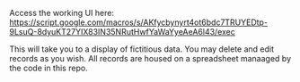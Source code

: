 Access the working UI here: https://script.google.com/macros/s/AKfycbynyrt4ot6bdc7TRUYEDtp-9LsuQ-8dyuKT27YIX83IN35NRutHwfYaWaYyeAeA6l43/exec

This will take you to a display of fictitious data. You may delete and edit records as you wish. All records are housed on a spreadsheet manaaged by the code in this repo. 
